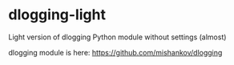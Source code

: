 # dlogging-light
Light version of dlogging Python module without settings (almost)

dlogging module is here: https://github.com/mishankov/dlogging
